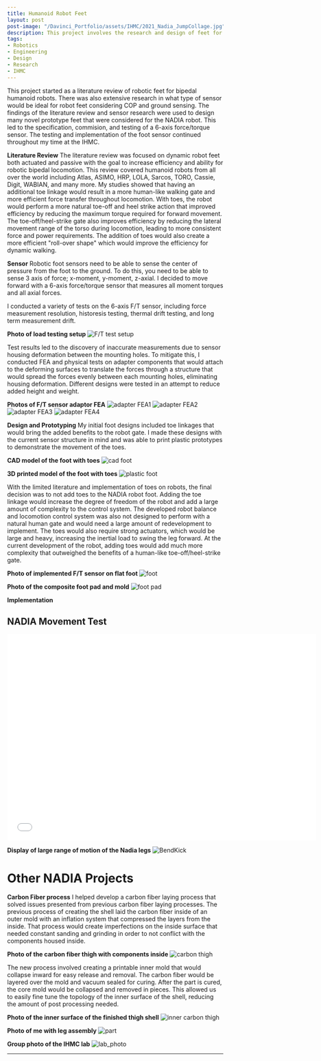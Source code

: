 ```yaml
---
title: Humanoid Robot Feet
layout: post
post-image: "/Davinci_Portfolio/assets/IHMC/2021_Nadia_JumpCollage.jpg"
description: This project involves the research and design of feet for the NADIA robot, a hydraulic powered humanoid robot in development at The Institute for Human and Machine Cognition (IHMC).
tags:
- Robotics
- Engineering
- Design
- Research
- IHMC
---
```


This project started as a literature review of robotic feet for bipedal humanoid robots. There was also extensive research in what type of sensor would be ideal for robot feet considering COP and ground sensing. The findings of the literature review and sensor research were used to design many novel prototype feet that were considered for the NADIA robot. This led to the specification, commision, and testing of a 6-axis force/torque sensor. The testing and implementation of the foot sensor continued throughout my time at the IHMC.



**Literature Review**
The literature review was focused on dynamic robot feet both actuated and passive with the goal to increase efficiency and ability for robotic bipedal locomotion. This review covered humanoid robots from all over the world including Atlas, ASIMO, HRP, LOLA, Sarcos, TORO, Cassie, Digit, WABIAN, and many more. 
My studies showed that having an additional toe linkage would result in a more human-like walking gate and more efficient force transfer throughout locomotion. With toes, the robot would perform a more natural toe-off and heel strike action that improved efficiency by reducing the maximum torque required for forward movement. The toe-off/heel-strike gate also improves efficiency by reducing the lateral movement range of the torso during locomotion, leading to more consistent force and power requirements. 
The addition of toes would also create a more efficient "roll-over shape" which would improve the efficiency for dynamic walking. 


**Sensor**
Robotic foot sensors need to be able to sense the center of pressure from the foot to the ground. To do this, you need to be able to sense 3 axis of force; x-moment, y-moment, z-axial. I decided to move forward with a 6-axis force/torque sensor that measures all moment torques and all axial forces.

I conducted a variety of tests on the 6-axis F/T sensor, including force measurement resolution, historesis testing, thermal drift testing, and long term measurement drift. 

**Photo of load testing setup**
![F/T test setup](/Davinci_Portfolio/assets/IHMC/test_setup.jpg)

Test results led to the discovery of inaccurate measurements due to sensor housing deformation between the mounting holes. To mitigate this, I conducted FEA and physical tests on adapter components that would attach to the deforming surfaces to translate the forces through a structure that would spread the forces evenly between each mounting holes, eliminating housing deformation. Different designs were tested in an attempt to reduce added height and weight. 

**Photos of F/T sensor adaptor FEA**
![adapter FEA1](/Davinci_Portfolio/assets/IHMC/FEA1.png)
![adapter FEA2](/Davinci_Portfolio/assets/IHMC/FEA2.png)
![adapter FEA3](/Davinci_Portfolio/assets/IHMC/FEA3.png)
![adapter FEA4](/Davinci_Portfolio/assets/IHMC/FEA4.png)

**Design and Prototyping**
My initial foot designs included toe linkages that would bring the added benefits to the robot gate. I made these designs with the current sensor structure in mind and was able to print plastic prototypes to demonstrate the movement of the toes. 

**CAD model of the foot with toes**
![cad foot](/Davinci_Portfolio/assets/IHMC/cad_foot.png)

**3D printed model of the foot with toes**
![plastic foot](/Davinci_Portfolio/assets/IHMC/plastic_foot.jpg)

With the limited literature and implementation of toes on robots, the final decision was to not add toes to the NADIA robot foot. Adding the toe linkage would increase the degree of freedom of the robot and add a large amount of complexity to the control system. The developed robot balance and locomotion control system was also not designed to perform with a natural human gate and would need a large amount of redevelopment to implement. The toes would also require strong actuators, which would be large and heavy, increasing the inertial load to swing the leg forward. At the current development of the robot, adding toes would add much more complexity that outweighed the benefits of a human-like toe-off/heel-strike gate.

**Photo of implemented F/T sensor on flat foot**
![foot](/Davinci_Portfolio/assets/IHMC/foot_off.jpg)

**Photo of the composite foot pad and mold**
![foot pad](/Davinci_Portfolio/assets/IHMC/20210630_Nadia_Parts_LowRes_17.jpg)

**Implementation**
## NADIA Movement Test
<iframe width="720" height="480" src="/Davinci_Portfolio/assets/IHMC/media11.mp4" frameborder="0" allow="accelerometer; encrypted-media; gyroscope; picture-in-picture" allowfullscreen></iframe>


<!-- ![Jump Collage](/Davinci_Portfolio/assets/IHMC/2021_Nadia_JumpCollage.jpg) -->
**Display of large range of motion of the Nadia legs**
![BendKick](/Davinci_Portfolio/assets/IHMC/20210630_Nadia_01_BendKick_Small.png)


# Other NADIA Projects

**Carbon Fiber process**
I helped develop a carbon fiber laying process that solved issues presented from previous carbon fiber laying processes. The previous process of creating the shell laid the carbon fiber inside of an outer mold with an inflation system that compressed the layers from the inside. That process would create imperfections on the inside surface that needed constant sanding and grinding in order to not conflict with the components housed inside. 

**Photo of the carbon fiber thigh with components inside**
![carbon thigh](/Davinci_Portfolio/assets/IHMC/20210630_Nadia_Parts_LowRes_06.jpg)

The new process involved creating a printable inner mold that would collapse inward for easy release and removal. The carbon fiber would be layered over the mold and vacuum sealed for curing. After the part is cured, the core mold would be collapsed and removed in pieces. This allowed us to easily fine tune the topology of the inner surface of the shell, reducing the amount of post processing needed. 

**Photo of the inner surface of the finished thigh shell**
![inner carbon thigh](/Davinci_Portfolio/assets/IHMC/20210630_Nadia_Parts_LowRes_11.jpg)

**Photo of me with leg assembly**
![part](/Davinci_Portfolio/assets/IHMC/me_with_leg.jpg)


**Group photo of the IHMC lab**
![lab_photo](/Davinci_Portfolio/assets/IHMC/ihmc_lab.png)
<!-- 
<!-- * [Mastering Markdown](https://guides.github.com/features/mastering-markdown/)
* [Markdown Guide](https://www.markdownguide.org/cheat-sheet/)
* [GitHub Flavored Markdown Spec](https://github.github.com/gfm/) --> 

---
<!-- 
# This is the h1 text
## This is the h2 text
### This is the h3 text
#### This is the h4 text
##### This is the h5 text
###### This is the h6 text

**Bold Text in the post will look like:**<br>
**This text is Bold**

**Italic Text in the post will look like:**<br>
*This text is Italic*

> Quotes on your post will look like this

`Codes on your post will look like this`

**Link in the post will look like:**<br>
[This is a link](#) -->

<!-- **Team Members**
* Haozhi Zhang, Devesh Bhura, Davin Landry, Kevin Nella, Daelan Roosa -->

<!-- ![Team image](/Davinci_Portfolio/assets/images/Vestibular_team.jpg) -->
<!-- 
**Generally, there are two types of tasks that our controlling of ping-pong ball can be achieved:**

1. Follow a line trajectory drawn on a white board.
2. Follow the path solved by our maze solver algorithm, with a maze drawn on a white board. -->

<!-- ### ROS Architecture
![arch image](/Davinci_Portfolio/assets/images/bal_arch.png)

### Controls diagram
![control image](/Davinci_Portfolio/assets/images/control_diagram.png) -->


<!-- ### Position Control
<iframe src="/Davinci_Portfolio/assets/videos/pushball.gif" width="600" height="360" frameBorder="0" class="giphy-embed" allowFullScreen></iframe> -->


<!-- **Computer Vision:**<br>
An intel Realsense D435i camera is used detect the realtime location of the ball and the marks on the board. It does this by color thresholding the colors orange, blue, pink, and purple for the ball, waypoint 1, waypoint 2, and the maze respectivly. The vision pipeline processes and extracts the data by creating a pixel mask, calculating the contrours, and extracting the centroids of those contours. The ball coordinates are published as a Ball_Pose() msg to the ball_pose topic. The maze mask data is passed to the service callbacks relating to the maze_follow and line_follow services. It then draws all contours over image feed and displays the resulting images in realtime.

**Maze Solver Algorithm:**<br>
The Breadth First search method is used to solve the maze and generate a trajectory for the ball to follow. To do so, the algorithm computes two cost maps, one where the points farthest away from the walls of the maze are assigned the lowest value, and another cost map that assigns higher value to the points furthest away from the starting point. The algorithm adds these two maps and does gradient descent from the start point to the goal, interating through the neighboring cells and finding a path.

**Future Improvements:**<br>
When we set our start position on the corners of board, sometimes the ball is hard to be balanced initially and could cause drastic motion of robot arm. One way to solve this issue might be adding more dimensions in our control by using more joints to achieve more dynamical balance when putting the ball in any position. -->

<!-- ![arch image](/Davinci_portfolio/assets/images/bal_arch.jpg)

![control image](/Davinci_portfolio/assets/images/control_diagram.jpg) -->
<!-- 
<!-- ## Line Following
<iframe width="560" height="315" src="/Davinci_Portfolio/assets/videos/line_follow.mp4" frameborder="0" allow="accelerometer; autoplay; encrypted-media; gyroscope; picture-in-picture" allowfullscreen></iframe> -->
<!-- 
## NU Path Follow
<iframe width="560" height="315" src="/Davinci_Portfolio/assets/videos/NU_Follow.mp4" frameborder="0" allow="accelerometer; autoplay; encrypted-media; gyroscope; picture-in-picture" allowfullscreen></iframe> -->

<!-- **YouTUbe Videos will look like:**<br>
<iframe width="560" height="315" src="https://www.youtube.com/embed/jTPXwbDtIpA" frameborder="0" allow="accelerometer; autoplay; encrypted-media; gyroscope; picture-in-picture" allowfullscreen></iframe> -->
